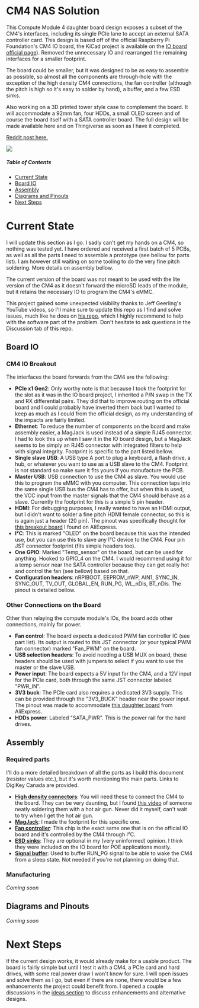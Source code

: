 

# CM4 NAS Solution

This Compute Module 4 daughter board design exposes a subset of the CM4's interfaces, including its single PCIe lane to accept an external SATA controller card.
This design is based off of the official Raspberry Pi Foundation's CM4 IO board, the KiCad project is available on the [IO board official page](https://www.raspberrypi.org/products/compute-module-4-io-board/?resellerType=home)). Removed the unnecessary IO and rearranged the remaining interfaces for a smaller footprint.

The board could be smaller, but it was designed to be as easy to assemble as possible, so almost all the components are through-hole with the exception of the high density CM4 connections, the fan controller (although the pitch is high so it's easy to solder by hand), a buffer, and a few ESD sinks.

Also working on a 3D printed tower style case to complement the board. It will accommodate a 92mm fan, four HDDs, a small OLED screen and of course the board itself with a SATA controller board. The full design will be made available here and on Thingiverse as soon as I have it completed.

[Reddit post here.](https://www.reddit.com/r/raspberry_pi/comments/jt89dm/compute_module_4_nas_pcb_with_pcie/)

![](https://preview.redd.it/12567x1d10z51.jpg?width=3264&format=pjpg&auto=webp&s=f8476466ab5820a5ea29eb13be4bf1354736fcdf)

##### Table of Contents
- [Current State](#current-state)
-  [Board IO](#board-io)
- [Assembly](#assembly)
- [Diagrams and Pinouts](#diagrams-and-pinouts)
- [Next Steps](#next-steps)

# Current State
I will update this section as I go.
I sadly can't get my hands on a CM4, so nothing was tested yet. I have ordered and received a first batch of 5 PCBs, as well as all the parts I need to assemble a prototype (see bellow for parts list).
I am however still waiting on some tooling to do the very fine pitch soldering. More details on assembly bellow.

The current version of the board was not meant to be used with the lite version of the CM4 as it doesn't forward the microSD leads of the module, but it retains the necessary IO to program the CM4's eMMC.

This project gained some unexpected visibility thanks to Jeff Geerling's YouTube videos, so I'll make sure to update this repo as I find and solve issues, much like he does on [his repo](https://github.com/geerlingguy/raspberry-pi-pcie-devices/issues), which I highly recommend to help with the software part of the problem.
Don't hesitate to ask questions in the Discussion tab of this repo.

## Board IO
### CM4 IO Breakout
The interfaces the board forwards from the CM4 are the following:
- **PCIe x1 Gen2**: Only worthy note is that because I took the footprint for the slot as it was in the IO board project, I inherited a P/N swap in the TX and RX differential pairs. They did that to improve routing on the official board and I could probably have inverted them back but I wanted to keep as much as I could from the official design, as my understanding of the impacts are fairly limited.
- **Ethernet**: To reduce the number of components on the board and make assembly easier, a MagJack is used instead of a simple RJ45 connector. I had to look this up when I saw it in the IO board design, but a MagJack seems to be simply an RJ45 connector with integrated filters to help with signal integrity. Footprint is specific to the part listed bellow.
- **Single slave USB**: A USB type A port to plug a keyboard, a flash drive, a hub, or whatever you want to use as a USB slave to the CM4. Footprint is not standard so make sure it fits yours if you manufacture the PCB.
- **Master USB**: USB connection to use the CM4 as slave. You would use this to program the eMMC with you computer. This connection taps into the same single USB bus the CM4 has to offer, but when this is used, the VCC input from the master signals that the CM4 should behave as a slave. Currently the footprint for this is a simple 5 pin header.
- **HDMI**:  For debugging purposes, I really wanted to have an HDMI output, but I didn't want to solder a fine pitch HDMI female connector, so this is is again just a header (20 pin). The pinout was specifically thought for [this breakout board](https://www.aliexpress.com/item/32904598840.html) I found on AliExpress.
- **I²C**: This is marked "OLED" on the board because this was the intended use, but you can use this to slave any I²C device to the CM4. Four pin JST connector footprint (fits simple headers too).
- **One GPIO**: Marked "Temp_sensor" on the board, but can be used for anything. Hooked to GPIO_4 on the CM4. I would recommend using it for a temp sensor near the SATA controller because they can get really hot and control the fan (see bellow) based on that.
- **Configuration headers**: nRPIBOOT, EEPROM_nWP, AIN1, SYNC_IN, SYNC_OUT, TV_OUT, GLOBAL_EN, RUN_PG, WL_nDis, BT_nDis. The pinout is detailed bellow.

### Other Connections on the Board
Other than relaying the compute module's IOs, the board adds other connections, mainly for power.
- **Fan control**: The board expects a dedicated PWM fan controller IC (see part list). Its output is routed to this JST connector (or your typical PWM fan connector) marked "Fan_PWM" on the board.
- **USB selection headers**: To avoid needing a USB MUX on board, these headers should be used with jumpers to select if you want to use the master or the slave USB.
- **Power input**: The board expects a 5V input for the CM4, and a 12V input for the PCIe card, both through the same JST connector labeled "PWR_IN".
- **3V3 buck**: The PCIe card also requires a dedicated 3V3 supply. This can be provided through the "3V3_BUCK" header near the power input. The pinout was made to accommodate [this daughter board](https://www.aliexpress.com/item/32817933017.html?spm=a2g0s.9042311.0.0.27424c4dr779wi) from AliExpress.
- **HDDs power**: Labeled "SATA_PWR". This is the power rail for the hard drives.

## Assembly
### Required parts
I'll do a more detailed breakdown of all the parts as I build this document (resistor values etc.), but it's worth mentioning the main parts. Links to DigiKey Canada are provided.
- **[High density connectors](https://www.digikey.ca/en/products/detail/hirose-electric-co-ltd/DF40C-100DS-0.4V%2851%29/1969495)**: You will need these to connect the CM4 to the board. They can be very daunting, but I found [this video](https://www.youtube.com/watch?v=eukcrFc18P4) of someone neatly soldering them with a hot air gun. Never did it myself, can't wait to try when I get the hot air gun.
- **[MagJack](https://www.digikey.ca/en/products/detail/bel-fuse-inc/0826-1G1T-43-F/2107992)**: I made the footprint for this specific one.
- **[Fan controller](https://www.digikey.ca/en/products/detail/microchip-technology/EMC2301-1-ACZL-TR/4696431)**: This chip is the exact same one that is on the official IO board and it's controlled by the CM4 through I²C.
- **[ESD sinks](https://www.digikey.ca/en/products/detail/texas-instruments/TPD4EUSB30DQAR/2503671)**: They are optional in my (very uninformed) opinion. I think they were included on the IO board for POE applications mostly.
- **[Signal buffer](https://www.digikey.ca/en/products/detail/diodes-incorporated/74LVC1G07SE-7/2356550)**: Used to buffer RUN_PG signal to be able to wake the CM4 from a sleep state. Not needed if you're not planning on doing that.

### Manufacturing
*Coming soon*


## Diagrams and Pinouts
*Coming soon*


# Next Steps
If the current design works, it would already make for a usable product. The board is fairly simple but until I test it with a CM4, a PCIe card and hard drives, with some real power draw I won't know for sure.
I will open issues and solve them as I go, but even if there are none, there would be a few enhancements the project could benefit from.
I opened a couple discussions in the [ideas section](https://github.com/mebs/CM4-NAS/discussions?discussions_q=category:Ideas) to discuss enhancements and alternative designs.
